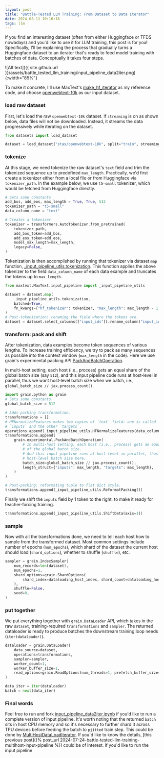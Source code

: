 ```yaml
---
layout: post
title: "Battle-Tested LLM Training: From Dataset to Data Iterator"
date: 2024-08-11 10:16:16
tags: llm
---
```


If you find an interesting dataset (often from either Huggingface or TFDS nowadays) and you'd like to use it for LLM training, this post is for you! Specifically, I'll be explaining the process that gradually turns a Huggingface dataset to an iterator that's ready to feed model training with batches of data. Conceptually it takes four steps.

![Alt text]({{ site.github.url }}/assets/battle_tested_llm_training/input_pipeline_data2iter.png){:width="85%"}

To make it concrete, I'll use MaxText's [make_hf_iterator](https://github.com/google/maxtext/blob/da50760ac0baf3920305a365215f6f0c5f110ad2/MaxText/input_pipeline/_hf_data_processing.py#L121) as my reference code, and choose [openwebtext-10k](https://huggingface.co/datasets/stas/openwebtext-10k) as our input dataset.

### load raw dataset

First, let's load the raw `openwebtext-10k` dataset. If `streaming` is on as shown below, data files will not be downloaded. Instead, it streams the data progressively while iterating on the dataset.
```python
from datasets import load_dataset

dataset = load_dataset("stas/openwebtext-10k", split="train", streaming=True)
```

### tokenize
At this stage, we need tokenize the raw dataset's `text` field and trim the tokenized sequence up to predefined `max_length`. Practically, we'd first create a tokenizer either from a local file or from Huggingface via `tokenizer_path`. In the example below, we use `t5-small` tokenizer, which would be fetched from Huggingface directly.

```python
# Sets some constants
add_bos, add_eos, max_length = True, True, 512
tokenizer_path = "t5-small"
data_column_name = "text"

# Creates a tokenizer
tokenizer = transformers.AutoTokenizer.from_pretrained(
    tokenizer_path,
    add_bos_token=add_bos,
    add_eos_token=add_eos,
    model_max_length=max_length,
    legacy=False,
)
```
Tokenization is then accomplished by running that tokenizer via dataset `map` function, [_input_pipeline_utils.tokenization](https://github.com/google/maxtext/blob/ed21f6ad1bc60285958d585753dda01e1ddfa664/MaxText/input_pipeline/_input_pipeline_utils.py#L56). This function applies the above tokenizer to the field `data_column_name` of each data example and truncates the tokens up to `max_length`.
```python
from maxtext.MaxText.input_pipeline import _input_pipeline_utils

dataset = dataset.map(
    _input_pipeline_utils.tokenization,
    batched=True,
    fn_kwargs={"hf_tokenizer": tokenizer, "max_length": max_length - 1, "column_name": data_column_name},
)
# Post-tokenization: renaming the field where the tokens are.
dataset = dataset.select_columns(["input_ids"]).rename_column("input_ids", data_column_name)
```

### transform: pack and shift
After tokenization, data examples become token sequences of various lengths. To increase training efficiency, we try to pack as many sequences as possible into the context window (`max_length` in the code). Here we use grain's experimental packing API [PackAndBatchOperation](https://github.com/google/grain/blob/9b984e8a2ccdd3d377cb43b17591080b44c07009/grain/_src/python/experimental/example_packing/packing.py#L152).

In multi-host setting, each host (i.e., process) gets an equal share of the global batch size (say `512`), and this input pipeline code runs at host-level in parallel, thus we want host-level batch size when we batch, i.e., `global_batch_size // jax.process_count()`.

```python
import grain.python as grain
# Sets some constants.
global_batch_size = 512

# Adds packing transformation.
transformations = []
# HFNormalizeFeatures makes two copies of `text` field: one is called
# `inputs` and the other `targets`.
operations.append(_input_pipeline_utils.HFNormalizeFeatures(data_column_name))
transformations.append(
    grain.experimental.PackAndBatchOperation(
        # In multi-host setting, each host (i.e., process) gets an equal share 
        # of the global batch size.
        # And this input pipeline runs at host-level in parallel, thus we want 
        # host-level batch size here.
        batch_size=global_batch_size // jax.process_count(),
        length_struct={"inputs": max_length, "targets": max_length},
    )
)

# Post-packing: reformating tuple to flat dict style.
transformations.append(_input_pipeline_utils.ReformatPacking())
```
Finally we shift the `inputs` field by 1 token to the right, to make it ready for teacher-forcing training.
```python
transformations.append(_input_pipeline_utils.ShiftData(axis=1))
```

### sample
Now with all the transformations done, we need to tell each host how to sample from the transformed dataset. Most common settings include number of epochs (`num_epochs`), which shard of the dataset the current host should load (`shard_options`), whether to shuffle (`shuffle`), etc.

```python
sampler = grain.IndexSampler(
    num_records=len(dataset),
    num_epochs=1,
    shard_options=grain.ShardOptions(
        shard_index=dataloading_host_index, shard_count=dataloading_host_count, drop_remainder=False
    ),
    shuffle=False,
    seed=0,
)
```

### put together
We put everything together with `grain.DataLoader` API, which takes in the raw `dataset`, training-required `transformations` and `sampler`. The returned dataloader is ready to produce batches the downstream training loop needs (`iter(dataloader)`).

```python
dataloader = grain.DataLoader(
    data_source=dataset,
    operations=transformations,
    sampler=sampler,
    worker_count=1,
    worker_buffer_size=1,
    read_options=grain.ReadOptions(num_threads=1, prefetch_buffer_size=128),
)

data_iter = iter(dataloader)
batch = next(data_iter)
```

### Final words
Feel free to run and fork [input_pipeline_data2iter.ipynb](https://colab.research.google.com/drive/1MrIvDAiWcTSma3mDKwmd5F_cxVznfxmQ#scrollTo=VbMbtALpE7om) if you'd like to run a complete version of input pipeline. It's worth noting that the returned `batch` sits in host CPU memory and so it's necessary to further shard it across TPU devices before feeding the batch to `pjitted` train step. This could be done by [MultiHostDataLoadIterator](https://github.com/google/maxtext/blob/ead18fbe6f2d8a6cbae6bbd38568146919e20e18/MaxText/multihost_dataloading.py#L93). If you'd like to know the details, [this previous post]({% post_url 2024-07-24-battle-tested-llm-training-multihost-input-pipeline %}) could be of interest. If you'd like to run the input pipeline